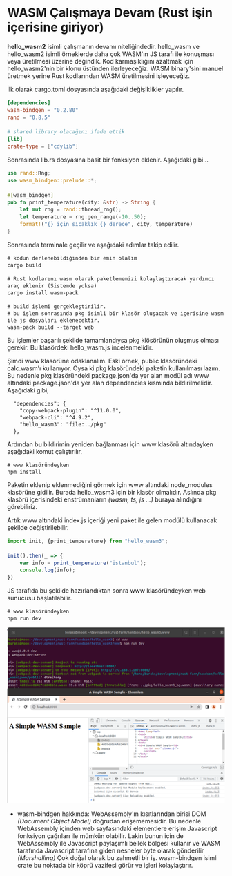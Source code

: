 # WASM Çalışmaya Devam (Rust işin içerisine giriyor)

**hello_wasm2** isimli çalışmanın devamı niteliğindedir. hello_wasm ve hello_wasm2 isimli örneklerde daha çok WASM'ın JS tarafı ile konuşması veya üretilmesi üzerine değindik. Kod karmaşıklığını azaltmak için hello_wasm2'nin bir klonu üstünden ilerleyeceğiz. WASM binary'sini manuel üretmek yerine Rust kodlarından WASM üretilmesini işleyeceğiz.

İlk olarak cargo.toml dosyasında aşağıdaki değişiklikler yapılır.

```toml
[dependencies]
wasm-bindgen = "0.2.80"
rand = "0.8.5"

# shared library olacağını ifade ettik
[lib]
crate-type = ["cdylib"]
```

Sonrasında lib.rs dosyasına basit bir fonksiyon eklenir. Aşağıdaki gibi...

```rust
use rand::Rng;
use wasm_bindgen::prelude::*;

#[wasm_bindgen]
pub fn print_temperature(city: &str) -> String {
    let mut rng = rand::thread_rng();
    let temperature = rng.gen_range(-10..50);
    format!("{} için sıcaklık {} derece", city, temperature)
}
```

Sonrasında terminale geçilir ve aşağıdaki adımlar takip edilir.

```shell
# kodun derlenebildiğinden bir emin olalım
cargo build

# Rust kodlarını wasm olarak paketlememizi kolaylaştıracak yardımcı araç eklenir (Sistemde yoksa)
cargo install wasm-pack

# build işlemi gerçekleştirilir.
# bu işlem sonrasında pkg isimli bir klasör oluşacak ve içerisine wasm ile js dosyaları eklenecektir.
wasm-pack build --target web
```

Bu işlemler başarılı şekilde tamamlandıysa pkg klösörünün oluşmuş olması gerekir. Bu klasördeki hello_wasm.js incelenmelidir.

Şimdi www klasörüne odaklanalım. Eski örnek, public klasöründeki calc.wasm'ı kullanıyor. Oysa ki pkg klasöründeki paketin kullanılması lazım. Bu nedenle pkg klasöründeki package.json'da yer alan modül adı www altındaki package.json'da yer alan dependencies kısmında bildirilmelidir. Aşağıdaki gibi,

```text
  "dependencies": {
    "copy-webpack-plugin": "^11.0.0",
    "webpack-cli": "^4.9.2",
    "hello_wasm3": "file:../pkg"
  },
```

Ardından bu bildirimin yeniden bağlanması için www klasörü altındayken aşağıdaki komut çalıştırılır.

```shell
# www klasöründeyken
npm install
```

Paketin eklenip eklenmediğini görmek için www altındaki node_modules klasörüne gidilir. Burada hello_wasm3 için bir klasör olmalıdır. Aslında pkg klasörü içerisindeki enstrümanların *(wasm, ts, js ...)* buraya alındığını görebiliriz.

Artık www altındaki index.js içeriği yeni paket ile gelen modülü kullanacak şekilde değiştirilebilir.

```javascript
import init, {print_temperature} from "hello_wasm3";

init().then(_ => {
    var info = print_temperature("istanbul");
    console.log(info);
})
```

JS tarafıda bu şekilde hazırlandıktan sonra www klasöründeyken web sunucusu başlatılabilir.

```shell
# www klasöründeyken
npm run dev
```

![../images/hello_wasm11.png](../images/hello_wasm_11.png)

- wasm-bindgen hakkında: WebAssembly'ın kısıtlarından birisi DOM *(Document Object Model)* doğrudan erişememesidir. Bu nedenle WebAssembly içinden web sayfasındaki elementlere erişim Javascript fonksiyon çağrıları ile mümkün olabilir. Lakin bunun için de WebAssembly ile Javascript paylaşımlı bellek bölgesi kullanır ve WASM tarafında Javascript tarafına giden nesneler byte olarak gönderilir *(Marshalling)* Çok doğal olarak bu zahmetli bir iş. wasm-bindgen isimli crate bu noktada bir köprü vazifesi görür ve işleri kolaylaştırır.


